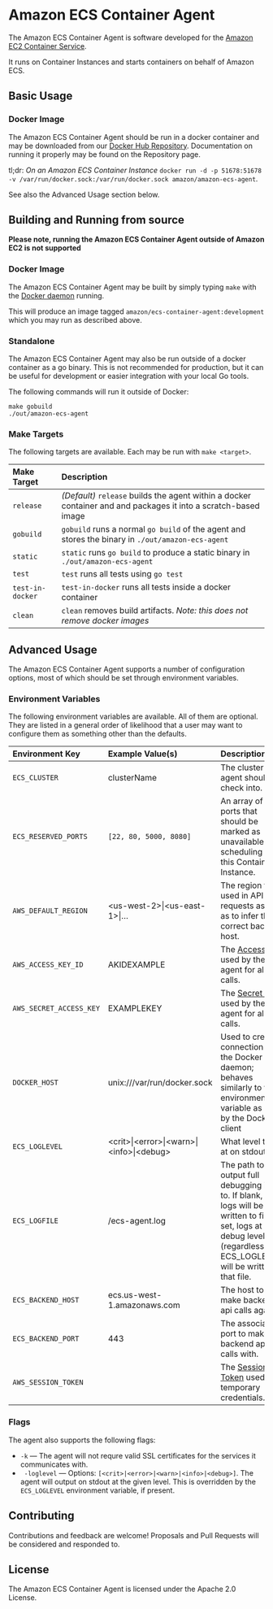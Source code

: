# Amazon ECS Container Agent

The Amazon ECS Container Agent is software developed for the [Amazon EC2 Container Service](http://aws.amazon.com/ecs/).

It runs on Container Instances and starts containers on behalf of Amazon ECS.

## Basic Usage

### Docker Image

The Amazon ECS Container Agent should be run in a docker container and may be
downloaded from our [Docker Hub
Repository](https://registry.hub.docker.com/u/amazon/ecs-container-agent/).
Documentation on running it properly may be found on the Repository page.

tl;dr: *On an Amazon ECS Container Instance* `docker run -d -p 51678:51678 -v /var/run/docker.sock:/var/run/docker.sock
amazon/amazon-ecs-agent`.

See also the Advanced Usage section below.

## Building and Running from source

**Please note, running the Amazon ECS Container Agent outside of Amazon EC2 is not supported**

### Docker Image

The Amazon ECS Container Agent may be built by simply typing `make` with the [Docker
daemon](https://docs.docker.com/installation/) running.

This will produce an image tagged `amazon/ecs-container-agent:development` which
you may run as described above.

### Standalone

The Amazon ECS Container Agent may also be run outside of a docker container as a
go binary. This is not recommended for production, but it can be useful for
development or easier integration with your local Go tools.

The following commands will run it outside of Docker:

```
make gobuild
./out/amazon-ecs-agent
```

### Make Targets

The following targets are available. Each may be run with `make <target>`.

| Make Target      | Description |
|:-----------------|:------------|
| `release`        | *(Default)* `release` builds the agent within a docker container and and packages it into a scratch-based image |
| `gobuild`        | `gobuild` runs a normal `go build` of the agent and stores the binary in `./out/amazon-ecs-agent` |
| `static`         | `static` runs `go build` to produce a static binary in `./out/amazon-ecs-agent` |
| `test`           | `test` runs all tests using `go test` |
| `test-in-docker` | `test-in-docker` runs all tests inside a docker container |
| `clean`          | `clean` removes build artifacts. *Note: this does not remove docker images* |

## Advanced Usage

The Amazon ECS Container Agent supports a number of configuration options, most of
which should be set through environment variables.

### Environment Variables

The following environment variables are available. All of them are optional.
They are listed in a general order of likelihood that a user may want to
configure them as something other than the defaults.

| Environment Key | Example Value(s)            | Description | Default Value |
|:----------------|:----------------------------|:------------|:--------------|
| `ECS_CLUSTER`       | clusterName             | The cluster this agent should check into. | default |
| `ECS_RESERVED_PORTS` | `[22, 80, 5000, 8080]` | An array of ports that should be marked as unavailable for scheduling on this Container Instance. | `[22, 2375, 2376, 51678]` |
| `AWS_DEFAULT_REGION` | &lt;us-west-2&gt;&#124;&lt;us-east-1&gt;&#124;&hellip; | The region to be used in API requests as well as to infer the correct backend host. | Taken from EC2 Instance Metadata |
| `AWS_ACCESS_KEY_ID` | AKIDEXAMPLE             | The [Access Key](http://docs.aws.amazon.com/general/latest/gr/aws-security-credentials.html) used by the agent for all calls. | Taken from EC2 Instance Metadata |
| `AWS_SECRET_ACCESS_KEY` | EXAMPLEKEY | The [Secret Key](http://docs.aws.amazon.com/general/latest/gr/aws-security-credentials.html) used by the agent for all calls. | Taken from EC2 Instance Metadata |
| `DOCKER_HOST`   | unix:///var/run/docker.sock | Used to create a connection to the Docker daemon; behaves similarly to this environment variable as used by the Docker client | unix:///var/run/docker.sock |
| `ECS_LOGLEVEL`  | &lt;crit&gt;&#124;&lt;error&gt;&#124;&lt;warn&gt;&#124;&lt;info&gt;&#124;&lt;debug&gt; | What level to log at on stdout. | warn |
| `ECS_LOGFILE`   | /ecs-agent.log              | The path to output full debugging info to. If blank, no logs will be written to file. If set, logs at debug level (regardless of ECS\_LOGLEVEL) will be written to that file. | blank |
| `ECS_BACKEND_HOST` | ecs.us-west-1.amazonaws.com | The host to make backend api calls against. | ecs.REGION.amazonaws.com |
| `ECS_BACKEND_PORT` | 443                         | The associated port to make backend api calls with. | 443 |
| `AWS_SESSION_TOKEN` |                         | The [Session Token](http://docs.aws.amazon.com/STS/latest/UsingSTS/Welcome.html) used for temporary credentials. | Taken from EC2 Instance Metadata |

### Flags

The agent also supports the following flags:

* `-k` &mdash; The agent will not requre valid SSL certificates for the services it communicates with.
* ` -loglevel` &mdash; Options: `[<crit>|<error>|<warn>|<info>|<debug>]`. The
agent will output on stdout at the given level. This is overridden by the
`ECS_LOGLEVEL` environment variable, if present.


## Contributing

Contributions and feedback are welcome! Proposals and Pull Requests will be
considered and responded to.


## License

The Amazon ECS Container Agent is licensed under the Apache 2.0 License.
